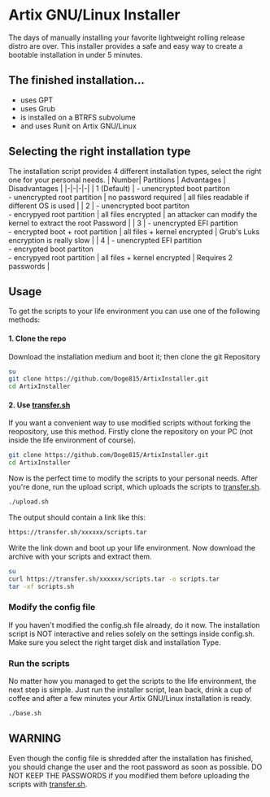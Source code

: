 # Artix GNU/Linux Installer
The days of manually installing your favorite lightweight rolling release distro are over. This installer provides a safe and easy way to create a bootable installation in under 5 minutes. 
## The finished installation...

- uses GPT 
- uses Grub
- is installed on a BTRFS subvolume
- and uses Runit on Artix GNU/Linux

## Selecting the right installation type
The installation script provides 4 different installation types, select the right one for your personal needs.
| Number| Partitions | Advantages | Disadvantages |
|-|-|-|-|
| 1 (Default) | - unencrypted boot partiton<br> - unencrypted root partition                     | no password required         | all files readable if different OS is used                         |
| 2           | - unencrypted boot partiton<br> - encrypyed root partition                       | all files encrypted          | an attacker can modify the kernel to extract the root Password |
| 3           | - unencrypted EFI partition<br> - encrypted boot + root partition                | all files + kernel encrypted | Grub's Luks encryption is really slow                          |
| 4           | - unencrypted EFI partition<br> - encrypted boot partiton<br> - encrypyed root partition | all files + kernel encrypted | Requires 2 passwords                                           |
## Usage
To get the scripts to your life environment you can use one of the following methods:
#### 1. Clone the repo
Download the installation medium and boot it; then clone the git Repository 
```sh
su
git clone https://github.com/Doge815/ArtixInstaller.git
cd ArtixInstaller
```
#### 2. Use [transfer.sh](https://transfer.sh/)
If you want a convenient way to use modified scripts without forking the reopository, use this method.
Firstly clone the repository on your PC (not inside the life environment of course).
```sh
git clone https://github.com/Doge815/ArtixInstaller.git
cd ArtixInstaller
```
Now is the perfect time to modify the scripts to your personal needs.
After you're done, run the upload script, which uploads the scripts to [transfer.sh](https://transfer.sh).
```sh
./upload.sh
```
The output should contain a link like this:
```sh
https://transfer.sh/xxxxxx/scripts.tar
```
Write the link down and boot up your life environment.
Now download the archive with your scripts and extract them.
```sh
su
curl https://transfer.sh/xxxxxx/scripts.tar -o scripts.tar
tar -xf scripts.sh
```
### Modify the config file
If you haven't modified the config.sh file already, do it now. The installation script is NOT interactive and relies solely on the settings inside config.sh. Make sure you select the right target disk and installation Type.
### Run the scripts
No matter how you managed to get the scripts to the life environment, the next step is simple.
Just run the installer script, lean back, drink a cup of coffee and after a few minutes your Artix GNU/Linux installation is ready.
```sh
./base.sh
```
## WARNING
Even though the config file is shredded after the installation has finished, you should change the user and the root password as soon as possible. DO NOT KEEP THE PASSWORDS if you modified them before uploading the scripts with [transfer.sh](https://transfer.sh).